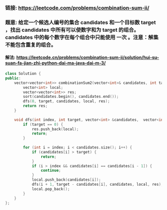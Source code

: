 ### 链接: https://leetcode.com/problems/combination-sum-ii/

### 题意: 给定一个候选人编号的集合 candidates 和一个目标数 target ，找出 candidates 中所有可以使数字和为 target 的组合。candidates 中的每个数字在每个组合中只能使用 一次 。注意：解集不能包含重复的组合。 

#### 解法: https://leetcode.cn/problems/combination-sum-ii/solution/hui-su-suan-fa-jian-zhi-python-dai-ma-java-dai-m-3/

```c++
class Solution {
public:
    vector<vector<int>> combinationSum2(vector<int>& candidates, int target) {
        vector<int> local;
        vector<vector<int>> res;
        sort(candidates.begin(), candidates.end());
        dfs(0, target, candidates, local, res);
        return res;
    }
    
    void dfs(int index, int target, vector<int> &candidates,  vector<int> &local, vector<vector<int>> &res) {
        if (target == 0) {
            res.push_back(local);
            return;
        }
        
        for (int i = index; i < candidates.size(); i++) {
            if (candidates[i] > target) {
                return;
            }
            if (i > index && candidates[i] == candidates[i - 1]) {
                continue;
            }
            local.push_back(candidates[i]);
            dfs(i + 1, target - candidates[i], candidates, local, res);
            local.pop_back();
        }
    }
};
```

